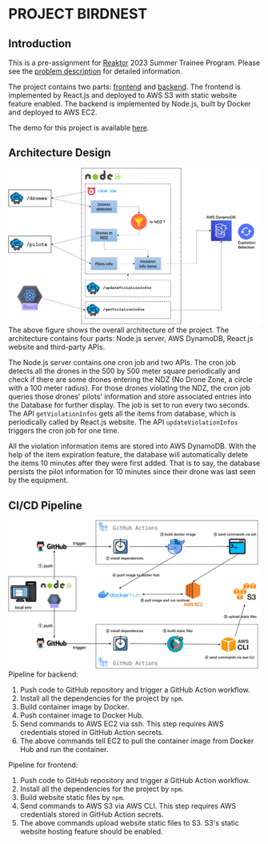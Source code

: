 # PROJECT BIRDNEST

## Introduction
This is a pre-assignment for [Reaktor](https://www.reaktor.com/) 2023 Summer Trainee Program. Please see the [problem description](https://assignments.reaktor.com/birdnest) for detailed information.

The project contains two parts: [frontend](https://github.com/2horse9sun/birdnest_frontend) and [backend](https://github.com/2horse9sun/birdnest_backend). The frontend is implemented by React.js and deployed to AWS S3 with static website feature enabled. The backend is implemented by Node.js, built by Docker and deployed to AWS EC2.

The demo for this project is available [here](http://birdnest.s3-website-eu-west-1.amazonaws.com/).

## Architecture Design
![image info](./doc/images/architecture.png)
The above figure shows the overall architecture of the project. The architecture contains four parts: Node.js server, AWS DynamoDB, React.js website and third-party APIs.

The Node.js server contains one cron job and two APIs. The cron job detects all the drones in the 500 by 500 meter square periodically and check if there are some drones entering the NDZ (No Drone Zone, a circle with a 100 meter radius). For those drones violating the NDZ, the cron job queries those drones' pilots' information and store associated entries into the Database for further display. The job is set to run every two seconds. The API `getViolationInfos` gets all the items from database, which is periodically called by React.js website. The API `updateViolationInfos` triggers the cron job for one time.

All the violation information items are stored into AWS DynamoDB. With the help of the item expiration feature, the database will automatically delete the items 10 minutes after they were first added. That is to say, the database persists the pilot information for 10 minutes since their drone was last seen by the equipment.

## CI/CD Pipeline
![image info](./doc/images/pipeline.png)
Pipeline for backend: 
1. Push code to GitHub repository and trigger a GitHub Action workflow.
2. Install all the dependencies for the project by `npm`. 
3. Build container image by Docker.
4. Push container image to Docker Hub.
5. Send commands to AWS EC2 via ssh. This step requires AWS credentials stored in GitHub Action secrets.
6. The above commands tell EC2 to pull the container image from Docker Hub and run the container.

Pipeline for frontend: 
1. Push code to GitHub repository and trigger a GitHub Action workflow.
2. Install all the dependencies for the project by `npm`. 
3. Build website static files by `npm`.
4. Send commands to AWS S3 via AWS CLI. This step requires AWS credentials stored in GitHub Action secrets.
5. The above commands upload website static files to S3. S3's static website hosting feature should be enabled.
